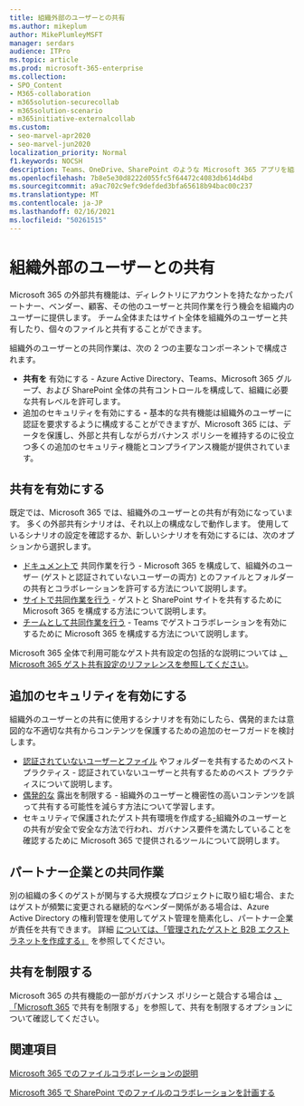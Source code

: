 ```yaml
---
title: 組織外部のユーザーとの共有
ms.author: mikeplum
author: MikePlumleyMSFT
manager: serdars
audience: ITPro
ms.topic: article
ms.prod: microsoft-365-enterprise
ms.collection:
- SPO_Content
- M365-collaboration
- m365solution-securecollab
- m365solution-scenario
- m365initiative-externalcollab
ms.custom:
- seo-marvel-apr2020
- seo-marvel-jun2020
localization_priority: Normal
f1.keywords: NOCSH
description: Teams、OneDrive、SharePoint のような Microsoft 365 アプリを組織外のユーザーと共同作業するために構成する方法について説明します。
ms.openlocfilehash: 7b8e5e30d8222d055fc5f64472c4083db614d4bd
ms.sourcegitcommit: a9ac702c9efc9defded3bfa65618b94bac00c237
ms.translationtype: MT
ms.contentlocale: ja-JP
ms.lasthandoff: 02/16/2021
ms.locfileid: "50261515"
---
```

# <a name="collaborating-with-people-outside-your-organization"></a>組織外部のユーザーとの共有

Microsoft 365 の外部共有機能は、ディレクトリにアカウントを持たなかったパートナー、ベンダー、顧客、その他のユーザーと共同作業を行う機会を組織内のユーザーに提供します。 チーム全体またはサイト全体を組織外のユーザーと共有したり、個々のファイルと共有することができます。

組織外のユーザーとの共同作業は、次の 2 つの主要なコンポーネントで構成されます。

- **共有を** 有効にする - Azure Active Directory、Teams、Microsoft 365 グループ、および SharePoint 全体の共有コントロールを構成して、組織に必要な共有レベルを許可します。
- 追加のセキュリティを有効にする **-** 基本的な共有機能は組織外のユーザーに認証を要求するように構成することができますが、Microsoft 365 には、データを保護し、外部と共有しながらガバナンス ポリシーを維持するのに役立つ多くの追加のセキュリティ機能とコンプライアンス機能が提供されています。

## <a name="enable-sharing"></a>共有を有効にする

既定では、Microsoft 365 では、組織外のユーザーとの共有が有効になっています。 多くの外部共有シナリオは、それ以上の構成なしで動作します。 使用しているシナリオの設定を確認するか、新しいシナリオを有効にするには、次のオプションから選択します。

- [ドキュメントで](collaborate-on-documents.md) 共同作業を行う - Microsoft 365 を構成して、組織外のユーザー (ゲストと認証されていないユーザーの両方) とのファイルとフォルダーの共有とコラボレーションを許可する方法について説明します。
- [サイトで共同作業を行う](collaborate-in-site.md) - ゲストと SharePoint サイトを共有するために Microsoft 365 を構成する方法について説明します。
- [チームとして共同作業を行う](collaborate-as-team.md) - Teams でゲストコラボレーションを有効にするために Microsoft 365 を構成する方法について説明します。

Microsoft 365 全体で利用可能なゲスト共有設定の包括的な説明については [、Microsoft 365 ゲスト共有設定のリファレンスを参照してください](microsoft-365-guest-settings.md)。

## <a name="enable-additional-security"></a>追加のセキュリティを有効にする

組織外のユーザーとの共有に使用するシナリオを有効にしたら、偶発的または意図的な不適切な共有からコンテンツを保護するための追加のセーフガードを検討します。

- [認証されていないユーザーとファイル](best-practices-anonymous-sharing.md) やフォルダーを共有するためのベスト プラクティス - 認証されていないユーザーと共有するためのベスト プラクティスについて説明します。
- [偶発的な](share-limit-accidental-exposure.md) 露出を制限する - 組織外のユーザーと機密性の高いコンテンツを誤って共有する可能性を減らす方法について学習します。
- セキュリティで保護されたゲスト共有環境を作成する[-](create-secure-guest-sharing-environment.md)組織外のユーザーとの共有が安全で安全な方法で行われ、ガバナンス要件を満たしていることを確認するために Microsoft 365 で提供されるツールについて説明します。

## <a name="collaborate-with-partner-companies"></a>パートナー企業との共同作業

別の組織の多くのゲストが関与する大規模なプロジェクトに取り組む場合、またはゲストが頻繁に変更される継続的なベンダー関係がある場合は、Azure Active Directory の権利管理を使用してゲスト管理を簡素化し、パートナー企業が責任を共有できます。 詳細 [については、「管理されたゲストと B2B エクストラネットを作成する」](b2b-extranet.md) を参照してください。

## <a name="limit-sharing"></a>共有を制限する

Microsoft 365 の共有機能の一部がガバナンス ポリシーと競合する場合は [、「Microsoft 365](microsoft-365-limit-sharing.md) で共有を制限する」を参照して、共有を制限するオプションについて確認してください。

## <a name="related-topics"></a>関連項目

[Microsoft 365 でのファイルコラボレーションの説明](https://docs.microsoft.com/sharepoint/intro-to-file-collaboration)

[Microsoft 365 で SharePoint でのファイルのコラボレーションを計画する](https://docs.microsoft.com/sharepoint/deploy-file-collaboration)
